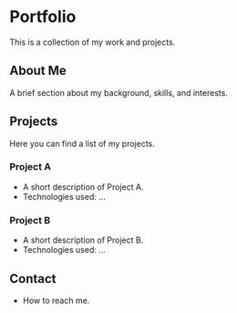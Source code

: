 # Portfolio

This is a collection of my work and projects.

## About Me
A brief section about my background, skills, and interests.

## Projects
Here you can find a list of my projects.

### Project A
- A short description of Project A.
- Technologies used: ...

### Project B
- A short description of Project B.
- Technologies used: ...

## Contact
- How to reach me.
